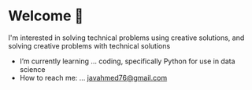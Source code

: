 # Welcome 👋

I'm interested in solving technical problems using creative solutions, and solving creative problems with technical solutions

- I’m currently learning ... coding, specifically Python for use in data science
- How to reach me: ... javahmed76@gmail.com 
